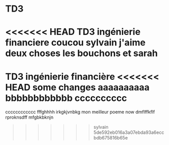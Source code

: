 # TD3
<<<<<<< HEAD
TD3 ingénierie financiere
coucou
sylvain
j'aime deux
choses
les bouchons
et
sarah
=======
TD3 ingénierie financière
<<<<<<< HEAD
some changes
aaaaaaaaaa
bbbbbbbbbbbb
cccccccccc
=======
cccccccccccc
fffghhhh
irkgkjvnbkg
mon meilleur poeme now
dmflffkflf
rproknsdff
mfgbkbknjn
>>>>>>> sylvain
>>>>>>> 5de592eb016a3a07ebda93a6eccbdb675816b65e
